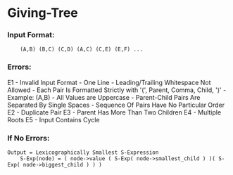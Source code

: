 # Giving-Tree

### Input Format:
        (A,B) (B,C) (C,D) (A,C) (C,E) (E,F) ...

### Errors:
E1 - Invalid Input Format
     - One Line
     - Leading/Trailing Whitespace Not Allowed
     - Each Pair Is Formatted Strictly with '(', Parent, Comma, Child, ')'
       - Example: (A,B)
     - All Values are Uppercase
     - Parent-Child Pairs Are Separated By Single Spaces
     - Sequence Of Pairs Have No Particular Order
E2 - Duplicate Pair
E3 - Parent Has More Than Two Children
E4 - Multiple Roots
E5 - Input Contains Cycle

### If No Errors:
    Output = Lexicographically Smallest S-Expression
        S-Exp(node) = ( node->value ( S-Exp( node->smallest_child ) )( S-Exp( node->biggest_child ) ) )

